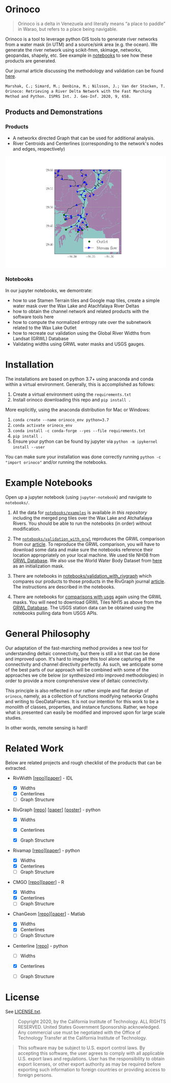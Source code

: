 # Orinoco

>Orinoco is a delta in Venezuela and literally means “a place to paddle” in Warao, but refers to a place being navigable.

Orinoco is a tool to leverage python GIS tools to generate river networks from a water mask (in UTM) and a source/sink area (e.g. the ocean). We generate the river network using scikit-fmm, skimage, networkx, geopandas, shapely, etc. See example in [notebooks](notebooks) to see how these products are generated.

Our journal article discussing the methodology and validation can be found [here](https://www.mdpi.com/2220-9964/9/11/658).

	Marshak, C.; Simard, M.; Denbina, M.; Nilsson, J.; Van der Stocken, T. Orinoco: Retrieving a River Delta Network with the Fast Marching Method and Python. ISPRS Int. J. Geo-Inf. 2020, 9, 658.

## Products and Demonstrations

### Products

+ A networkx directed Graph that can be used for additional analysis.
+ River Centroids and Centerlines (corresponding to the network's nodes and edges, respectively)

![example](example.png)


### Notebooks

In our jupyter notebooks, we demontrate:

+ how to use Stamen Terrain tiles and Google map tiles, create a simple water mask over the Wax Lake and Atachfalaya River Deltas
+ how to obtain the channel network and related products with the software tools here
+ how to compute the normalized entropy rate over the subnetwork related to the Wax Lake Outlet
+ how to recreate our validation using the Global River Widths from Landsat (GRWL) Database
+ Validating widths using GRWL water masks and USGS gauges.	


# Installation

The installations are based on python 3.7+ using anaconda and conda within a virtual environment. Generally, this is accomplished as follows:

1. Create a virtual environment using the `requirements.txt`
2. Install orinoco downloading this repo and `pip install .`

More explicitly, using the anaconda distribution for Mac or Windows:

1. `conda create --name orinoco_env python=3.7`
2. `conda activate orinoco_env`
3. `conda install -c conda-forge --yes --file requirements.txt`
4. `pip install .`
5. Ensure your python can be found by jupyter via `python -m ipykernel install --user`

You can make sure your installation was done correctly running `python -c "import orinoco"` and/or running the notebooks.

# Example Notebooks

Open up a jupyter notebook (using `jupyter-notebook`) and navigate to `notebooks/`. 

1. All the data for [`notebooks/examples`](notebooks/examples) is available *in this repository* including the merged png tiles over the Wax Lake and Atchafalaya Rivers. You should be able to run the notebooks (in order) without modification.

2. The [`notebooks/validation_with_grwl`](notebooks/validation_with_grwl) reproduces the GRWL comparison from our [article](https://www.mdpi.com/2220-9964/9/11/658). To reproduce the GRWL comparison, you will have to download some data and make sure the notebooks reference their location appropriately on your local machine. We used tile NH08 from [GRWL Database](https://zenodo.org/record/1297434#.XuK6hWpKgUE). We also use the World Water Body Dataset from [here](https://apps.gis.ucla.edu/geodata/dataset/world_water_bodies/resource/a6b40af0-84cb-40ce-b1c5-b024527a6943) as an initialization mask.

3. There are notebooks in [notebooks/validation_with_rivgraph](notebooks/validation_with_rivgraph) which compares our products to those products in the RivGraph journal [article](https://esurf.copernicus.org/articles/8/87/2020/). The instructions are described in the notebooks.
4. There are notebooks for [comparisons with usgs](notebooks/validation_with_usgs) again using the GRWL masks. You will need to download GRWL Tiles NH15 as above from the [GRWL Database](https://zenodo.org/record/1297434#.XuK6hWpKgUE). The USGS station data can be obtained using the notebooks pulling data from USGS APIs.

# General Philosophy

Our adaptation of the fast-marching method provides a new tool for understanding deltaic connectivity, but there is still a lot that can be done and improved upon. It's hard to imagine this tool alone capturing all the connectivity and channel directivity perfectly. As such, we anticipate some of the best parts of our approach will be combined with some of the approaches we cite below (or synthesized into improved methodologies) in order to provide a more comprehensive view of deltaic connectivity.

This principle is also reflected in our rather simple and flat design of `orinoco`, namely, as a collection of functions modifying networkx Graphs and writing to GeoDataFrames. It is not our intention for this work to be a monolith of classes, properties, and instance functions. Rather, we hope what is presented can easily be modified and improved upon for large scale studies.

In other words, remote sensing is hard!

# Related Work

Below are related projects and rough checklist of the products that can be extracted.

+ RivWidth [[repo](http://uncglobalhydrology.org/rivwidth/)][[paper](https://ieeexplore.ieee.org/document/4382932)] - IDL

	- [x] Widths
	- [x] Centerlines
	- [ ] Graph Structure

+ RivGraph [[repo](https://github.com/jonschwenk/RivGraph)] [[paper](https://esurf.copernicus.org/articles/8/87/2020/)] [[poster](https://www.researchgate.net/publication/329845073_Automatic_Extraction_of_Channel_Network_Topology_RivGraph)] - python
	
	- [x] Widths
	- [x] Centerlines
	- [x] Graph Structure


+ Rivamap [[repo](https://github.com/isikdogan/rivamap)][[paper](http://www.isikdogan.com/files/isikdogan2017_rivamap.pdf)] - python

	- [x] Widths
	- [x] Centerlines
	- [ ] Graph Structure

+ CMGO [[repo](https://github.com/AntoniusGolly/cmgo/tree/e9a4dbc286aff17c4d344988f0f9d8350128ce27)][[paper](https://esurf.copernicus.org/articles/5/557/2017/esurf-5-557-2017.html)] - R

    - [x] Widths
	- [x] Centerlines
	- [ ] Graph Structure 

+ ChanGeom [[repo](https://www.burchfisher.com/data.html)][[paper](https://www.burchfisher.com/uploads/3/8/8/3/38838315/fisher_etal_geomorph_2013.pdf)] - Matlab

	- [x] Widths
	- [x] Centerlines
	- [ ] Graph Structure

+ Centerline [[repo](https://github.com/fitodic/centerline)] - python

	- [ ] Widths
	- [x] Centerlines
	- [ ] Graph Structure



# License

See [LICENSE.txt](LICENSE.txt).

>Copyright 2020, by the California Institute of Technology. ALL RIGHTS RESERVED. United States Government Sponsorship acknowledged. Any commercial use must be negotiated with the Office of Technology Transfer at the California Institute of Technology.

>This software may be subject to U.S. export control laws. By accepting this software, the user agrees to comply with all applicable U.S. export laws and regulations. User has the responsibility to obtain export licenses, or other export authority as may be required before exporting such information to foreign countries or providing access to foreign persons.